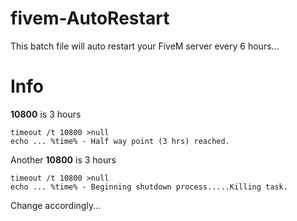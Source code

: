 # fivem-AutoRestart
This batch file will auto restart your FiveM server every 6 hours...

# Info
**10800** is 3 hours
```
timeout /t 10800 >null
echo ... %time% - Half way point (3 hrs) reached.
```
Another **10800** is 3 hours
```
timeout /t 10800 >null
echo ... %time% - Beginning shutdown process.....Killing task.
```
Change accordingly...




